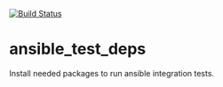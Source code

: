 [![Build Status](https://travis-ci.org/chrismeyersfsu/ansible_test_deps.svg)](https://travis-ci.org/chrismeyersfsu/ansible_test_deps)

ansible_test_deps
=========

Install needed packages to run ansible integration tests.
